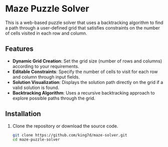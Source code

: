 # Maze Puzzle Solver

This is a web-based puzzle solver that uses a backtracking algorithm to find a path through a user-defined grid that satisfies constraints on the number of cells visited in each row and column.

## Features

- **Dynamic Grid Creation**: Set the grid size (number of rows and columns) according to your requirements.
- **Editable Constraints**: Specify the number of cells to visit for each row and column through input fields.
- **Solution Visualization**: Displays the solution path directly on the grid if a valid solution is found.
- **Backtracking Algorithm**: Uses a recursive backtracking approach to explore possible paths through the grid.

## Installation

1. Clone the repository or download the source code.
   ```bash
   git clone https://github.com/king7d/maze-solver.git
   cd maze-puzzle-solver
